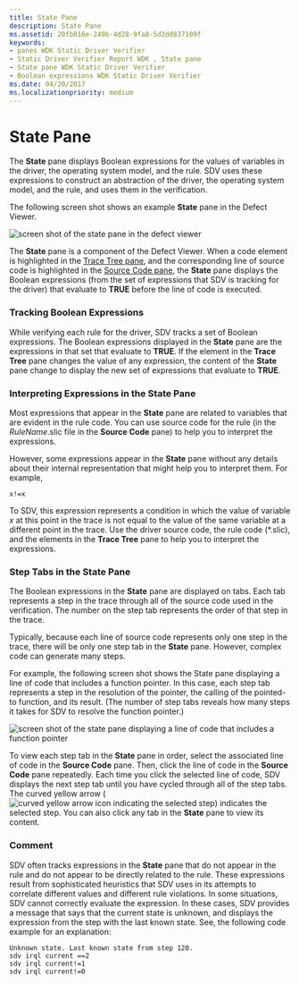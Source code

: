 ```yaml
---
title: State Pane
description: State Pane
ms.assetid: 20fb016e-249b-4d28-9fa8-5d2dd837109f
keywords:
- panes WDK Static Driver Verifier
- Static Driver Verifier Report WDK , State pane
- State pane WDK Static Driver Verifier
- Boolean expressions WDK Static Driver Verifier
ms.date: 04/20/2017
ms.localizationpriority: medium
---
```


# State Pane


The **State** pane displays Boolean expressions for the values of variables in the driver, the operating system model, and the rule. SDV uses these expressions to construct an abstraction of the driver, the operating system model, and the rule, and uses them in the verification.

The following screen shot shows an example **State** pane in the Defect Viewer.

![screen shot of the state pane in the defect viewer](images/sdv-state.png)

The **State** pane is a component of the Defect Viewer. When a code element is highlighted in the [Trace Tree pane](trace-tree-pane.md), and the corresponding line of source code is highlighted in the [Source Code pane](source-code-pane.md), the **State** pane displays the Boolean expressions (from the set of expressions that SDV is tracking for the driver) that evaluate to **TRUE** before the line of code is executed.

### <span id="tracking_boolean_expressions"></span><span id="TRACKING_BOOLEAN_EXPRESSIONS"></span>Tracking Boolean Expressions

While verifying each rule for the driver, SDV tracks a set of Boolean expressions. The Boolean expressions displayed in the **State** pane are the expressions in that set that evaluate to **TRUE**. If the element in the **Trace Tree** pane changes the value of any expression, the content of the **State** pane change to display the new set of expressions that evaluate to **TRUE**.

### <span id="interpreting_expressions_in_the_state_pane"></span><span id="INTERPRETING_EXPRESSIONS_IN_THE_STATE_PANE"></span>Interpreting Expressions in the State Pane

Most expressions that appear in the **State** pane are related to variables that are evident in the rule code. You can use source code for the rule (in the *RuleName*.slic file in the **Source Code** pane) to help you to interpret the expressions.

However, some expressions appear in the **State** pane without any details about their internal representation that might help you to interpret them. For example,

```
x!=x
```

To SDV, this expression represents a condition in which the value of variable *x* at this point in the trace is not equal to the value of the same variable at a different point in the trace. Use the driver source code, the rule code (\*.slic), and the elements in the **Trace Tree** pane to help you to interpret the expressions.

### <span id="step_tabs_in_the_state_pane"></span><span id="STEP_TABS_IN_THE_STATE_PANE"></span>Step Tabs in the State Pane

The Boolean expressions in the **State** pane are displayed on tabs. Each tab represents a step in the trace through all of the source code used in the verification. The number on the step tab represents the order of that step in the trace.

Typically, because each line of source code represents only one step in the trace, there will be only one step tab in the **State** pane. However, complex code can generate many steps.

For example, the following screen shot shows the State pane displaying a line of code that includes a function pointer. In this case, each step tab represents a step in the resolution of the pointer, the calling of the pointed-to function, and its result. (The number of step tabs reveals how many steps it takes for SDV to resolve the function pointer.)

![screen shot of the state pane displaying a line of code that includes a function pointer](images/sdv-statetab.png)

To view each step tab in the **State** pane in order, select the associated line of code in the **Source Code** pane. Then, click the line of code in the **Source Code** pane repeatedly. Each time you click the selected line of code, SDV displays the next step tab until you have cycled through all of the step tabs. The curved yellow arrow (![curved yellow arrow icon indicating the selected step](images/sdv-ico-steptab.png)) indicates the selected step. You can also click any tab in the **State** pane to view its content.

### <span id="comment"></span><span id="COMMENT"></span>Comment

SDV often tracks expressions in the **State** pane that do not appear in the rule and do not appear to be directly related to the rule. These expressions result from sophisticated heuristics that SDV uses in its attempts to correlate different values and different rule violations. In some situations, SDV cannot correctly evaluate the expression. In these cases, SDV provides a message that says that the current state is unknown, and displays the expression from the step with the last known state. See, the following code example for an explanation:

```
Unknown state. Last known state from step 120.
sdv irql current ==2
sdv irql current!=1
sdv irql current!=0
```

 

 





